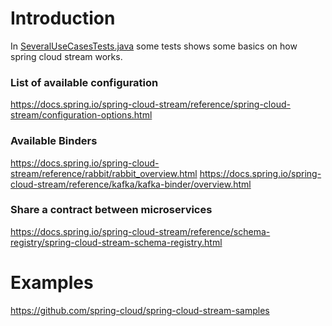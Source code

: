 # Introduction

In [SeveralUseCasesTests.java](src%2Ftest%2Fjava%2Fcom%2Fsimonegiusso%2Fstream%2FSeveralUseCasesTests.java) some tests
shows some basics on how spring cloud stream works.

### List of available configuration

https://docs.spring.io/spring-cloud-stream/reference/spring-cloud-stream/configuration-options.html

### Available Binders

https://docs.spring.io/spring-cloud-stream/reference/rabbit/rabbit_overview.html
https://docs.spring.io/spring-cloud-stream/reference/kafka/kafka-binder/overview.html

### Share a contract between microservices

https://docs.spring.io/spring-cloud-stream/reference/schema-registry/spring-cloud-stream-schema-registry.html

# Examples

https://github.com/spring-cloud/spring-cloud-stream-samples